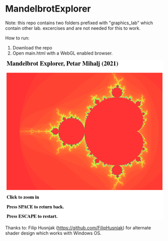 # MandelbrotExplorer

Note: this repo contains two folders prefixed with "graphics_lab" which contain other lab. excercises and are not needed for this to work.

How to run:
1. Download the repo
2. Open main.html with a WebGL enabled browser.

![Alt text](example.png?raw=true "Preview")

Thanks to: Filip Husnjak (https://github.com/FilipHusnjak) for alternate shader design which works with Windows OS.
